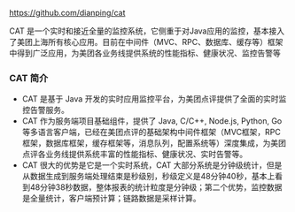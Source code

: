 https://github.com/dianping/cat

CAT 是一个实时和接近全量的监控系统，它侧重于对Java应用的监控，基本接入了美团上海所有核心应用。目前在中间件（MVC、RPC、数据库、缓存等）框架中得到广泛应用，为美团各业务线提供系统的性能指标、健康状况、监控告警等

### CAT 简介

- CAT 是基于 Java 开发的实时应用监控平台，为美团点评提供了全面的实时监控告警服务。
- CAT 作为服务端项目基础组件，提供了 Java, C/C++, Node.js, Python, Go 等多语言客户端，已经在美团点评的基础架构中间件框架（MVC框架，RPC框架，数据库框架，缓存框架等，消息队列，配置系统等）深度集成，为美团点评各业务线提供系统丰富的性能指标、健康状况、实时告警等。
- CAT 很大的优势是它是一个实时系统，CAT 大部分系统是分钟级统计，但是从数据生成到服务端处理结束是秒级别，秒级定义是48分钟40秒，基本上看到48分钟38秒数据，整体报表的统计粒度是分钟级；第二个优势，监控数据是全量统计，客户端预计算；链路数据是采样计算。

